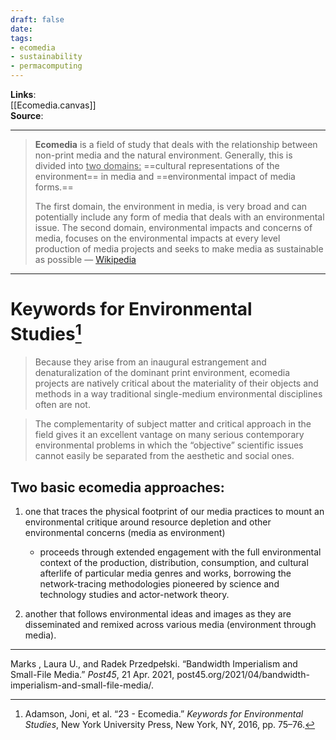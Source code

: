 ```yaml
---
draft: false
date: 
tags:
- ecomedia
- sustainability
- permacomputing
---
```


**Links**: <br>[[Ecomedia.canvas]]<br>
**Source**: 
___
> **Ecomedia** is a field of study that deals with the relationship between non-print media and the natural environment. Generally, this is divided into <u>two domains:</u> ==cultural representations of the environment== in media and ==environmental impact of media forms.==
>
> The first domain, the environment in media, is very broad and can potentially include any form of media that deals with an environmental issue.  The second domain, environmental impacts and concerns of media, focuses on the environmental impacts at every level production of media projects and seeks to make media as sustainable as possible
> — [Wikipedia](https://en.wikipedia.org/wiki/Ecomedia)
___

# Keywords for Environmental Studies[^1]

>Because they arise from an inaugural estrangement and denaturalization of the dominant print environment, ecomedia projects are natively critical about the materiality of their objects and methods in a way traditional single-medium environmental disciplines often are not.

>The complementarity of subject matter and critical approach in the field gives it an excellent vantage on many serious contemporary environmental problems in which the “objective” scientific issues cannot easily be separated from the aesthetic and social ones.

## Two basic ecomedia approaches:

1. one that traces the physical footprint of our media practices to mount an environmental critique around resource depletion and other environmental concerns (media as environment)
	- proceeds through extended engagement with the full environmental context of the production, distribution, consumption, and cultural afterlife of particular media genres and works, borrowing the network-tracing methodologies pioneered by science and technology studies and actor-network theory.
   
2. another that follows environmental ideas and images as they are disseminated and remixed across various media (environment through media).


[^1]: Adamson, Joni, et al. “23 - Ecomedia.” _Keywords for Environmental Studies_, New York University Press, New York, NY, 2016, pp. 75–76.
___


Marks , Laura U., and Radek Przedpełski. “Bandwidth Imperialism and Small-File Media.” _Post45_, 21 Apr. 2021, post45.org/2021/04/bandwidth-imperialism-and-small-file-media/.